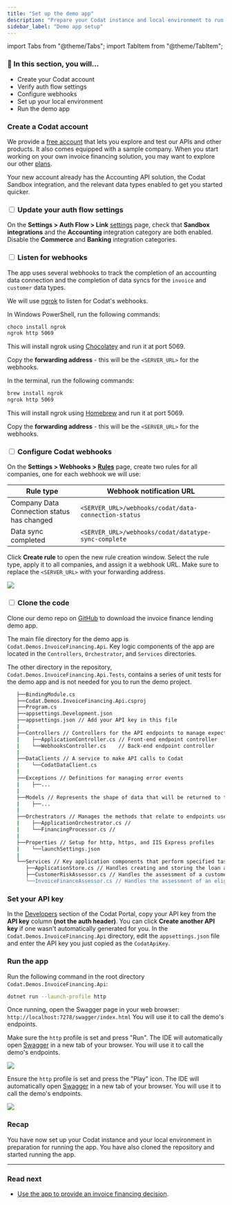 ```yaml
---
title: "Set up the demo app"
description: "Prepare your Codat instance and local environment to run the demo app"
sidebar_label: "Demo app setup"
---
```


import Tabs from "@theme/Tabs";
import TabItem from "@theme/TabItem";

### 🚀 In this section, you will...
* Create your Codat account
* Verify auth flow settings
* Configure webhooks
* Set up your local environment
* Run the demo app

### Create a Codat account 

We provide a [free account](https://signup.codat.io/) that lets you explore and test our APIs and other products. It also comes equipped with a sample company. When you start working on your own invoice financing solution, you may want to explore our other [plans](https://www.codat.io/plans/).

Your new account already has the Accounting API solution, the Codat Sandbox integration, and the relevant data types enabled to get you started quicker.

### <input type="checkbox" unchecked /> Update your auth flow settings

On the **Settings > Auth Flow > Link** [settings](https://app.codat.io/settings/link-settings/data-connections) page, check that **Sandbox integrations** and the **Accounting** integration category are both enabled. Disable the **Commerce** and **Banking** integration categories.

### <input type="checkbox" unchecked /> Listen for webhooks

The app uses several webhooks to track the completion of an accounting data connection and the completion of data syncs for the `invoice` and `customer` data types.

We will use [ngrok](https://ngrok.com/) to listen for Codat's webhooks. 

<Tabs>
   <TabItem value="win" label="Windows OS">  

   In Windows PowerShell, run the following commands:

   ```bash
   choco install ngrok
   ngrok http 5069
   ```
   
   This will install ngrok using [Chocolatey](https://chocolatey.org/) and run it at port 5069. 
   
   Copy the **forwarding address** - this will be the `<SERVER_URL>` for the webhooks.

   </TabItem>

   <TabItem value="mac" label="Mac OS">

   In the terminal, run the following commands:
   
   ```bash
   brew install ngrok
   ngrok http 5069
   ```  
   This will install ngrok using [Homebrew](https://brew.sh/) and run it at port 5069. 
   
   Copy the **forwarding address** - this will be the `<SERVER_URL>` for the webhooks.

   </TabItem>
</Tabs>

### <input type="checkbox" unchecked /> Configure Codat webhooks

On the **Settings > Webhooks > [Rules](https://app.codat.io/settings/webhooks/rules)** page, create two rules for all companies, one for each webhook we will use:

   |  Rule type                                  | Webhook notification URL                                    |
   |---------------------------------------------|-------------------------------------------------------------|
   | Company Data Connection status has changed  | ```<SERVER_URL>/webhooks/codat/data-connection-status```       |
   | Data sync completed                         | ```<SERVER_URL>/webhooks/codat/datatype-sync-complete```       |

Click **Create rule** to open the new rule creation window. Select the rule type, apply it to all companies, and assign it a webhook URL. Make sure to replace the `<SERVER_URL>` with your forwarding address.

   ![](/img/use-cases/invoice-finance/rule-creation-screen.png)

### <input type="checkbox" unchecked /> Clone the code

Clone our demo repo on [GitHub](https://github.com/codatio/demo-invoice-finance) to download the invoice finance lending demo app. 

The main file directory for the demo app is `Codat.Demos.InvoiceFinancing.Api`. Key logic components of the app are located in the `Controllers`, `Orchestrator`, and `Services` directories.

The other directory in the repository, `Codat.Demos.InvoiceFinancing.Api.Tests`, contains a series of unit tests for the demo app and is not needed for you to run the demo project. 

```sh title="Codat.Demos.InvoiceFinancing.Api directory"
   ├──BindingModule.cs
   ├──Codat.Demos.InvoiceFinancing.Api.csproj
   ├──Program.cs
   ├──appsettings.Development.json
   ├──appsettings.json // Add your API key in this file
   |   
   ├──Controllers // Controllers for the API endpoints to manage expected actions and results
   |    ├──ApplicationController.cs // Front-end endpoint controller
   |    └──WebhooksController.cs    // Back-end endpoint controller
   |       
   ├──DataClients // A service to make API calls to Codat
   |    └──CodatDataClient.cs
   |       
   ├──Exceptions // Definitions for managing error events 
   |    ├──...
   |       
   ├──Models // Represents the shape of data that will be returned to the user
   |    ├──...
   |       
   ├──Orchestrators // Manages the methods that relate to endpoints used in the app
   |    ├──ApplicationOrchestrator.cs //
   |    └──FinancingProcessor.cs //
   |       
   ├──Properties // Setup for http, https, and IIS Express profiles
   |    └──launchSettings.json
   |       
   └──Services // Key application components that perform specified tasks
      ├──ApplicationStore.cs // Handles creating and storing the loan application in-memory
      ├──CustomerRiskAssessor.cs // Handles the assessment of a customer's risk
      └──InvoiceFinanceAssessor.cs // Handles the assessment of an eligible invoice
```
### Set your API key

In the [Developers](https://app.codat.io/developers/api-keys) section of the Codat Portal, copy your API key from the **API key** column **(not the auth header)**. You can click **Create another API key** if one wasn't automatically generated for you. In the `Codat.Demos.InvoiceFinancing.Api` directory, edit the `appsettings.json` file and enter the API key you just copied as the `CodatApiKey`.

### Run the app

<Tabs>
<TabItem value="cmd" label="Command line">

Run the following command in the root directory `Codat.Demos.InvoiceFinancing.Api`:

```sh
dotnet run --launch-profile http
```
Once running, open the Swagger page in your web browser: `http://localhost:7278/swagger/index.html` You will use it to call the demo's endpoints.

</TabItem>

<TabItem value="rider" label="Rider">

Make sure the `http` profile is set and press "Run". The IDE will automatically open [Swagger](http://localhost:7278/swagger/index.html) in a new tab of your browser. You will use it to call the demo's endpoints.

![](/img/use-cases/invoice-finance/rider.png)

</TabItem>

<TabItem value="vs" label="Visual studio">

Ensure the `http` profile is set and press the "Play" icon. The IDE will automatically open [Swagger](http://localhost:7278/swagger/index.html) in a new tab of your browser. You will use it to call the demo's endpoints.

![](/img/use-cases/invoice-finance/visual-studio-2022.png)

</TabItem>

</Tabs>

### Recap

You have now set up your Codat instance and your local environment in preparation for running the app. You have also cloned the repository and started running the app.

---

### Read next

- [Use the app to provide an invoice financing decision](/lending/guides/invoice-finance/process-invoice).
